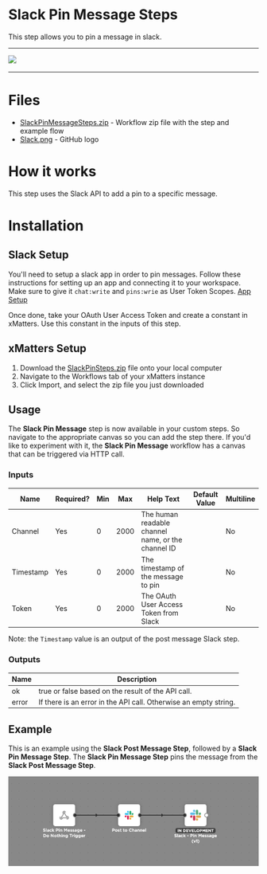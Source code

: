 # Slack Pin Message Steps

This step allows you to pin a message in slack.


---------

<kbd>
  <img src="https://github.com/xmatters/xMatters-Labs/raw/master/media/disclaimer.png">
</kbd>

---------

# Files

* [SlackPinMessageSteps.zip](SlackPinMessageSteps.zip) - Workflow zip file with the step and example flow
* [Slack.png](/Slack.png) - GitHub logo

# How it works
This step uses the Slack API to add a pin to a specific message.


# Installation

## Slack Setup
You'll need to setup a slack app in order to pin messages. Follow these instructions for setting up an app and connecting it to your workspace. Make sure to give it `chat:write` and `pins:wrie` as User Token Scopes.
[App Setup](https://api.slack.com/authentication/basics)

Once done, take your OAuth User Access Token and create a constant in xMatters. Use this constant in the inputs of this step.


## xMatters Setup
1. Download the [SlackPinSteps.zip](SlackPinSteps.zip) file onto your local computer
2. Navigate to the Workflows tab of your xMatters instance
3. Click Import, and select the zip file you just downloaded


## Usage
The **Slack Pin Message** step is now available in your custom steps. So navigate to the appropriate canvas so you can add the step there. If you'd like to experiment with it, the **Slack Pin Message** workflow has a canvas that can be triggered via HTTP call. 

### Inputs
| Name  | Required? | Min | Max | Help Text | Default Value | Multiline |
| ----- | ----------| --- | --- | --------- | ------------- | --------- |
| Channel | Yes | 0 | 2000 | The human readable channel name, or the channel ID | | No |
| Timestamp | Yes | 0 | 2000 | The timestamp of the message to pin | | No |
| Token | Yes | 0 | 2000 | The OAuth User Access Token from Slack | | No |

Note: the `Timestamp` value is an output of the post message Slack step.

### Outputs

| Name | Description |
| ---- | ----------  |
| ok | true or false based on the result of the API call. |
| error | If there is an error in the API call. Otherwise an empty string. |


## Example
This is an example using the **Slack Post Message Step**, followed by a **Slack Pin Message Step**. The **Slack Pin Message Step** pins the message from the **Slack Post Message Step**.

<kbd>
	<img src="/media/ExampleFlow.png">
</kbd>


